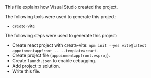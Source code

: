 This file explains how Visual Studio created the project.

The following tools were used to generate this project:
- create-vite

The following steps were used to generate this project:
- Create react project with create-vite: `npm init --yes vite@latest appoinmentappfront -- --template=react`.
- Create project file (`appoinmentappfront.esproj`).
- Create `launch.json` to enable debugging.
- Add project to solution.
- Write this file.
